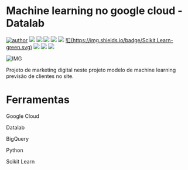 # Machine learning no google cloud - Datalab

[![author](https://img.shields.io/badge/author-RafaelGallo-red.svg)](https://github.com/RafaelGallo?tab=repositories) 
[![](https://img.shields.io/badge/python-3.7+-blue.svg)](https://www.python.org/downloads/release/python-374/) 
[![](https://img.shields.io/badge/Pandas-blue.svg)](https://pandas.pydata.org/) 
[![](https://img.shields.io/badge/Matplotlib-blue.svg)](https://matplotlib.org/)
[![](https://img.shields.io/badge/Seaborn-green.svg)](https://seaborn.pydata.org/)
[![](https://img.shields.io/badge/Matplotlib-orange.svg)](https://scikit-learn.org/stable/) 
[![](https://img.shields.io/badge/Scikit Learn-green.svg)](https://scikit-learn.org/stable/)
[![](https://img.shields.io/badge/Numpy-White.svg)](https://numpy.org/)
[![](https://img.shields.io/badge/GCP-write.svg)](https://cloud.google.com/) 
[![](https://img.shields.io/badge/Datalab-blue.svg)](https://cloud.google.com/datalab/docs)

![IMG](https://github.com/RafaelGallo/Google-Cloud---Datalab-machine-learning-/blob/main/im/001.gif)

Projeto de marketing digital neste projeto modelo de machine learning previsão de clientes no site.

# Ferramentas
Google Cloud

Datalab

BigQuery

Python

Scikit Learn
